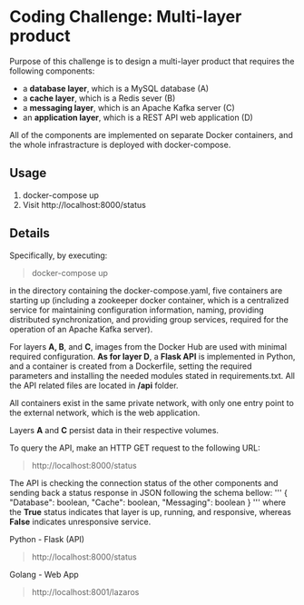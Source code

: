 # Coding Challenge: Multi-layer product

Purpose of this challenge is to design a multi-layer product that requires the following components:

- a **database layer**, which is a MySQL database (A)
- a **cache layer**, which is a Redis sever (B)
- a **messaging layer**, which is an Apache Kafka server (C)
- an **application layer**, which is a REST API web application (D)

All of the components are implemented on separate Docker containers, and the whole infrastracture is deployed with docker-compose.

## Usage

1. docker-compose up
2. Visit http://localhost:8000/status


## Details

Specifically, by executing:

> docker-compose up

in the directory containing the docker-compose.yaml, five containers are starting up (including a zookeeper docker container, which is a
centralized service for maintaining configuration information, naming, providing distributed synchronization, and providing group services,
required for the operation of an Apache Kafka server).

For layers **A, B**, and **C**, images from the Docker Hub are used with minimal required configuration. **As for layer D**, a **Flask API** is implemented
in Python, and a container is created from a Dockerfile, setting the required parameters and installing the needed modules stated in requirements.txt.
All the API related files are located in **/api** folder.

All containers exist in the same private network, with only one entry point to the external network, which is the web application.

Layers **A** and **C** persist data in their respective volumes.

To query the API, make an HTTP GET request to the following URL:

> http://localhost:8000/status

The API is checking the connection status of the other components and sending back a status response in JSON following the schema bellow:
'''
{
  "Database": boolean,
  "Cache": boolean,
  "Messaging": boolean
}
'''
where the **True** status indicates that layer is up, running, and responsive, whereas **False** indicates unresponsive service.


Python - Flask (API)
> http://localhost:8000/status

Golang - Web App
> http://localhost:8001/lazaros
